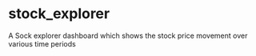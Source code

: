 # stock_explorer
A Sock explorer dashboard which shows the stock price movement over various time periods
